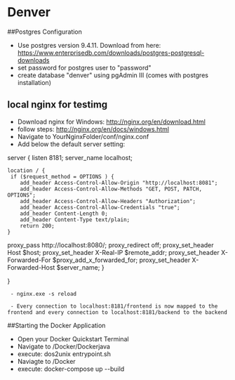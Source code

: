 # Denver

##Postgres Configuration
- Use postgres version 9.4.11. Download from here: https://www.enterprisedb.com/downloads/postgres-postgresql-downloads
- set password for postgres user to "password"
- create database "denver" using pgAdmin III (comes with postgres installation)

## local nginx for testimg
- Download nginx for Windows: http://nginx.org/en/download.html
- follow steps: http://nginx.org/en/docs/windows.html
- Navigate to YourNginxFolder/conf/nginx.conf
- Add below the default server setting:

server {
  listen       8181;
  server_name  localhost;



    location / {
	 if ($request_method = OPTIONS ) {
        add_header Access-Control-Allow-Origin "http://localhost:8081";
        add_header Access-Control-Allow-Methods "GET, POST, PATCH, OPTIONS";
        add_header Access-Control-Allow-Headers "Authorization";
        add_header Access-Control-Allow-Credentials "true";
        add_header Content-Length 0;
        add_header Content-Type text/plain;
        return 200;
    }
	
	
	
  proxy_pass http://localhost:8080/;
        proxy_redirect     off;
      proxy_set_header   Host $host;
      proxy_set_header   X-Real-IP $remote_addr;
      proxy_set_header   X-Forwarded-For $proxy_add_x_forwarded_for;
      proxy_set_header   X-Forwarded-Host $server_name;
}

}

     - nginx.exe -s reload

     - Every connection to localhost:8181/frontend is now mapped to the frontend and every connection to localhost:8181/backend to the backend

##Starting the Docker Application
- Open your Docker Quickstart Terminal
- Navigate to /Docker/Dockerjava
- execute: dos2unix entrypoint.sh
- Naviagte to /Docker
- execute: docker-compose up --build
